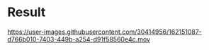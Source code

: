 <h1> Result </h1>

https://user-images.githubusercontent.com/30414956/162151087-d766b010-7403-449b-a254-d91f58560e4c.mov


